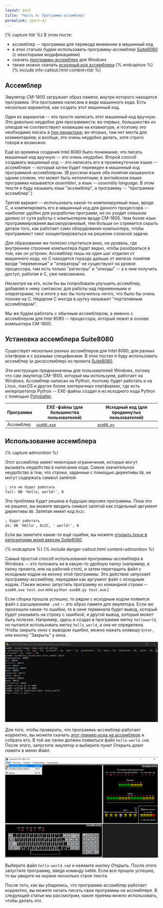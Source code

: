 ```yaml
---
layout: post
title: "Часть 4: Программа-ассемблер"
permalink: /part-4/
---
```


{% capture tldr %}
В этом посте:

- ассемблер -- программа для перевода мнемоник в машинный код
- в этих статьях будем использовать программу-ассемблер [Suite8080](https://github.com/pamoroso/suite8080) (с некоторыми модификациями)
- скачать [программу-ассемблер](/assets/asm/exe/asm80.exe) для Windows
- также можно скачать [исходный код ассемблера](/assets/asm/asm80.py)
{% endcapture %}
{% include info-callout.html content=tldr %}

## Ассемблер

Эмулятор СМ-1800 загружает образ памяти, внутри которого находится программа.
Эта программа написана в виде машинного кода.
Есть несколько вариантов, как создать этот машинный код.

Один из вариантов -- это просто написать этот машинный код вручную.
Это довольно неудобно для программиста:
во-первых, большинство из опкодов не соответствуют клавишам на клавиатуре, и поэтому это необходимо писать в [hex-редакторе](https://ru.wikipedia.org/wiki/Hex-%D1%80%D0%B5%D0%B4%D0%B0%D0%BA%D1%82%D0%BE%D1%80);
во-вторых, там нет места для комментариев;
и вообще, это очень неудобно делать, хотя строго говоря и возможно.

Ещё во времена создания Intel 8080 было понимание, что писать машинный код вручную -- это очень неудобно.
Второй способ создавать машинный код -- это написать его в промежуточном языке -- ассемблере --
который затем будет переведен в машинный код программой-ассемблером.
(В русском языке оба понятия называются одним словом, что может быть непонятным;
в английском языке программа называется *assembler*, а язык -- *assembly language*.
В этом тексте я буду называть язык "ассемблер", а программу -- "программа-ассемблер".)

Третий вариант -- использовать какой-то компилируемый язык, вроде C, и компилировать его в машинный код для данного процессора --
наиболее удобен для разработки программ, но он уходит слишком далеко от сути работы с компьютером вроде СМ-1800.
Чем более язык программирования *высокоуровневый*, тем больше он стремится скрыть детали того, как работает само оборудование компьютера,
чтобы программист смог концентрироваться на решении сложной задачи.

Для образования же полезно спуститься вниз, на уровень, где внутреннее строение компьютера будет видно, чтобы разобраться в том, как он устроен.
Ассемблер лишь на один шаг отдален от машинного кода, но C находится гораздо дальше от железа: понятия вроде "переменные" и "операторы"
не существуют на уровне процессора, там есть только "регистры" и "опкоды" -- а к ним получить доступ, работая в C, уже невозможно.

Несмотря на это, если бы вы попробовали улучшить ассемблер, добавляя к нему синтаксис для работы над переменными и операторами,
то в итоге у вас бы получилось нечто, что было бы очень похоже на C.
Недаром C иногда в шутку называют "портативным ассемблером".

Мы же будем работать с обычным ассемблером, а именно с ассемблером для Intel 8080 -- процессора, который лежит в основе компьютера СМ-1800.

## Установка ассемблера Suite8080

Существует несколько разных ассемблеров для Intel 8080, для разных платформ и с разными спецификами.
В этих постах я буду использовать ассемблер (и дисассемблер) из проекта [Suite8080](https://github.com/pamoroso/suite8080).

Эти инструкции предназначены для пользователей Windows, потому что сам эмулятор СМ-1800, который мы используем, работает на Windows.
Ассемблер написан на Python, поэтому будет работать и на Linux, macOS и других более эзотеричных платформах, где есть интерпретатор Python --
EXE-файлы создал я из исходного кода Python с помощью [PyInstaller](https://pypi.org/project/pyinstaller/).

| Программа | EXE-файлы (для большинства пользователей) | Исходный код (для продвинутых пользователей) |
| --- | --- | --- |
| Ассемблер | [`asm80.exe`](/assets/asm/exe/asm80.exe) | [`asm80.py`](/suite8080-cm1800/suite8080/asm80.py) |

## Использование ассемблера

{% capture admonition %}

Этот ассемблер имеет некоторые ограничения, которые могут вызывать неудобства в написании кода.
Самое значительное неудобство в том, что строки, заданные с помощью директивы `DB`, не могут содержать символ запятой:

```
; это не будет работать
fail: DB 'Hello, world!', 0
```

Эта проблема будет решена в будущих версиях программы.
Пока это не решено, вы можете вводить символ запятой как отдельный аргумент директивы `DB`.
Запятая имеет код `0x2c`.

```
; будет работать
ok: DB 'Hello', 0x2C, ' world!', 0
```

Если вы заметите какие-то ещё ошибки, вы можете [открыть Issue в репозитории моей версии Suite8080](https://github.com/danya02/suite8080-cm1800/issues).

{% endcapture %}
{% include danger-callout.html content=admonition %}

Самый простой способ использования программы-ассемблера в Windows -- это положить ее в какую-то удобную папку (например, в папку проекта, или на рабочий стол), и затем перетащить файл с исходным кодом на иконку этой программы.
Это действие запускает программу-ассемблер, передавая как аргумент файл с исходным кодом.
(Также можно запустить программу из командной строки -- `asm80.exe test.asm` или `python asm80.py test.asm`.)

Если сборка прошла успешно, то рядом с исходным кодом появится файл с расширением `.cmd` -- это образ памяти для эмулятора.
Если же произошли какие-то ошибки, то в окне терминала будет вывод, который будет указывать на строку с ошибкой, и другой вывод, который может быть полезен.
Например, здесь я создал в программе метку `helloworld`, но пытался использовать метку `hello_world`, а она не определена.
Чтобы закрыть окно с выводом ошибки, можно нажать клавишу `Enter`, или кнопку "Закрыть" у окна.

![Пример сообщения об ошибке](/images/asm80_error.png)

Для того, чтобы проверить, что программа-ассемблер работает корректно, вы можете скачать [этот пример кода на ассемблере](/assets/asm/hello-world.asm) и собрать его.
В той же папке должен появиться файл `hello-world.cmd`.
После этого, запустите эмулятор и выберите пункт *Открыть дамп памяти* в меню *Файл*.

![Открыть дамп памяти](/images/emuscr/open-dump.png)

Выберите файл `hello-world.cmd` и нажмите кнопку *Открыть*.
После этого запустите программу, введя команду `G4000`.
Если все прошло успешно, то вы увидите на экране несколько строк текста.

После того, как вы убедились, что программа-ассемблер работает корректно, вы можете начать писать свои программы на ассемблере.
В следующей статье мы рассмотрим, какие приемы можно использовать, чтобы делать это.